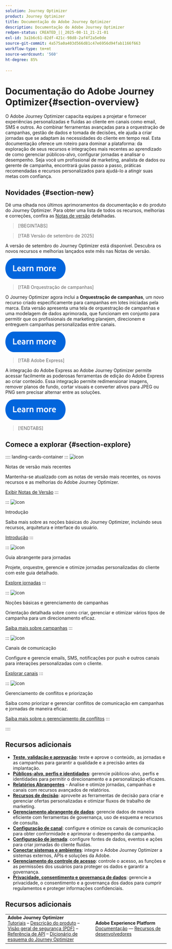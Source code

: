 ```yaml
---
solution: Journey Optimizer
product: Journey Optimizer
title: Documentação do Adobe Journey Optimizer
description: Documentação do Adobe Journey Optimizer
redpen-status: CREATED_||_2025-08-11_21-21-01
exl-id: 3a1b6c61-82df-421c-98d8-2af4f2a5e0de
source-git-commit: 4a575a0a403d566d81c47e6956d94fab1166f663
workflow-type: tm+mt
source-wordcount: '560'
ht-degree: 85%

---
```


# Documentação do Adobe Journey Optimizer{#section-overview}

O Adobe Journey Optimizer capacita equipes a projetar e fornecer experiências personalizadas e fluidas ao cliente em canais como email, SMS e outros. Ao combinar ferramentas avançadas para a orquestração de campanhas, gestão de dados e tomada de decisões, ele ajuda a criar jornadas que se adaptam às necessidades do cliente em tempo real. Esta documentação oferece um roteiro para dominar a plataforma: da exploração de seus recursos e integrações mais recentes ao aprendizado de como gerenciar públicos-alvo, configurar jornadas e analisar o desempenho. Seja você um profissional de marketing, analista de dados ou gerente de campanha, encontrará guias passo a passo, práticas recomendadas e recursos personalizados para ajudá-lo a atingir suas metas com confiança.

## Novidades {#section-new}

Dê uma olhada nos últimos aprimoramentos da documentação e do produto do Journey Optimizer. Para obter uma lista de todos os recursos, melhorias e correções, confira as [Notas de versão](using/rn/release-notes.md) detalhadas.

>[!BEGINTABS]

>[!TAB Versão de setembro de 2025]

A versão de setembro do Journey Optimizer está disponível. Descubra os novos recursos e melhorias lançados este mês nas Notas de versão.

[![saiba mais](using/assets/do-not-localize/learn-more-button.svg)](using/rn/release-notes.md)


>[!TAB Orquestração de campanhas]       

O Journey Optimizer agora inclui a **Orquestração de campanhas**, um novo recurso criado especificamente para campanhas em lotes iniciadas pela marca. Esta versão apresenta uma tela de orquestração de campanhas e uma modelagem de dados aprimorada, que funcionam em conjunto para permitir que os profissionais de marketing planejem, direcionem e entreguem campanhas personalizadas entre canais.

[![saiba mais](using/assets/do-not-localize/learn-more-button.svg)](using/orchestrated/gs-orchestrated-campaigns.md)

>[!TAB Adobe Express]

A integração do Adobe Express ao Adobe Journey Optimizer permite acessar facilmente as poderosas ferramentas de edição do Adobe Express ao criar conteúdo. Essa integração permite redimensionar imagens, remover planos de fundo, cortar visuais e converter ativos para JPEG ou PNG sem precisar alternar entre as soluções.

[![saiba mais](using/assets/do-not-localize/learn-more-button.svg)](using/integrations/express.md)


>[!ENDTABS]


## Comece a explorar {#section-explore}

:::: landing-cards-container
:::
![icon](https://cdn.experienceleague.adobe.com/icons/list-check.svg)

Notas de versão mais recentes

Mantenha-se atualizado com as notas de versão mais recentes, os novos recursos e as melhorias do Adobe Journey Optimizer.

[Exibir Notas de Versão](using/rn/release-notes.md)
:::

:::
![icon](https://cdn.experienceleague.adobe.com/icons/circle-play.svg)

Introdução

Saiba mais sobre as noções básicas do Journey Optimizer, incluindo seus recursos, arquitetura e interface do usuário.

[Introdução](./rp_landing_pages/get-started-landing-page.md)
:::

:::
![icon](https://cdn.experienceleague.adobe.com/icons/code-branch.svg)

Guia abrangente para jornadas

Projete, orquestre, gerencie e otimize jornadas personalizadas do cliente com este guia detalhado.

[Explore jornadas](./rp_landing_pages/orchestrate-journeys-landing-page.md)
:::

:::
![icon](https://cdn.experienceleague.adobe.com/icons/bullhorn.svg)

Noções básicas e gerenciamento de campanhas

Orientação detalhada sobre como criar, gerenciar e otimizar vários tipos de campanha para um direcionamento eficaz.

[Saiba mais sobre campanhas](./rp_landing_pages/campaigns-landing-page.md)
:::

:::
![icon](https://cdn.experienceleague.adobe.com/icons/envelope.svg)

Canais de comunicação

Configure e gerencie emails, SMS, notificações por push e outros canais para interações personalizadas com o cliente.

[Explorar canais](./using/channels/gs-channels.md)
:::

:::
![icon](https://cdn.experienceleague.adobe.com/icons/scale-balanced.svg)

Gerenciamento de conflitos e priorização

Saiba como priorizar e gerenciar conflitos de comunicação em campanhas e jornadas de maneira eficaz.

[Saiba mais sobre o gerenciamento de conflitos](./rp_landing_pages/conflict-prioritization-landing-page.md)
:::

::::


## Recursos adicionais

- **[Teste, validação e aprovação](./rp_landing_pages/test-landing-page.md)**: teste e aprove o conteúdo, as jornadas e as campanhas para garantir a qualidade e a precisão antes da implantação.
- **[Públicos-alvo, perfis e identidades](./rp_landing_pages/audiences-profiles-identities-landing-page.md)**: gerencie públicos-alvo, perfis e identidades para permitir o direcionamento e a personalização eficazes.
- **[Relatórios Abrangentes](./rp_landing_pages/reporting-landing-page.md)** - Analise e otimize jornadas, campanhas e canais com recursos avançados de relatórios.
- **[Recursos de decisão](./rp_landing_pages/decisioning-landing-page.md)**: aproveite as ferramentas de decisão para criar e gerenciar ofertas personalizadas e otimizar fluxos de trabalho de marketing.
- **[Gerenciamento abrangente de dados](./rp_landing_pages/data-management-landing-page.md)**: gerencie dados de maneira eficiente com ferramentas de governança, uso de esquema e recursos de consulta.
- **[Configuração de canal](./rp_landing_pages/configuration-landing-page.md)**: configure e otimize os canais de comunicação para obter conformidade e aprimorar o desempenho da campanha.
- **[Configuração de jornada](./rp_landing_pages/configure-journeys-landing-page.md)**: configure fontes de dados, eventos e ações para criar jornadas do cliente fluidas.
- **[Conectar sistemas e ambientes](./rp_landing_pages/connect-systems-landing-page.md)**: integre o Adobe Journey Optimizer a sistemas externos, APIs e soluções da Adobe.
- **[Gerenciamento do controle de acesso](./rp_landing_pages/access-control-landing-page.md)**: controle o acesso, as funções e as permissões dos usuários para proteger os dados e garantir a governança.
- **[Privacidade, consentimento e governança de dados](./rp_landing_pages/privacy-landing-page.md)**: gerencie a privacidade, o consentimento e a governança dos dados para cumprir regulamentos e proteger informações confidenciais.

## Recursos adicionais

<table style="table-layout:fixed"><tr style="border: 0;">
<td><strong>Adobe Journey Optimizer</strong><br/>
<a href="https://experienceleague.adobe.com/pt-br/docs/journey-optimizer-learn/tutorials/overview" target="_blank">Tutoriais</a> – <a href="https://helpx.adobe.com/br/legal/product-descriptions/adobe-journey-optimizer.html" target="_blank">Descrição do produto</a> – <a href="https://www.adobe.com/content/dam/cc/en/security/pdfs/AJO_SecurityOverview.pdf" target="_blank">Visão geral de segurança (PDF)</a> – <a href="https://developer.adobe.com/journey-optimizer-apis/" target="_blank">Referência de API</a> – <a href="https://experienceleague.adobe.com/tools/ajo-schemas/schema-dictionary.html?lang=pt-BR" target="_blank">Dicionário de esquema do Journey Optimizer</a>

</td>
<td><strong>Adobe Experience Platform</strong><br/>
<a href="https://experienceleague.adobe.com/docs/experience-platform/landing/home.html?lang=pt-BR" target="_blank">Documentação</a> — <a href="https://www.adobe.com/br/experience-platform/documentation-and-developer-resources.html" target="_blank">Recursos de desenvolvedores</a>
</td>
</tr></table>

<!--table style="table-layout:auto"><tr style="border: 0;"><td><img src="using/assets/do-not-localize/newsletter.png"></td><td>
<b>Stay informed and elevate your Adobe Journey Optimizer experience!</b><br/>Sign up for our quarterly newsletter. Gain exclusive access to the latest product updates, captivating stories, real-world use cases, valuable tips, and more – all delivered directly to your inbox every quarter. <a href="https://www.adobe.com/subscription/Adobe_Journey_Optimizer_NL.html">Sign up today!</a></td></tr></table-->
